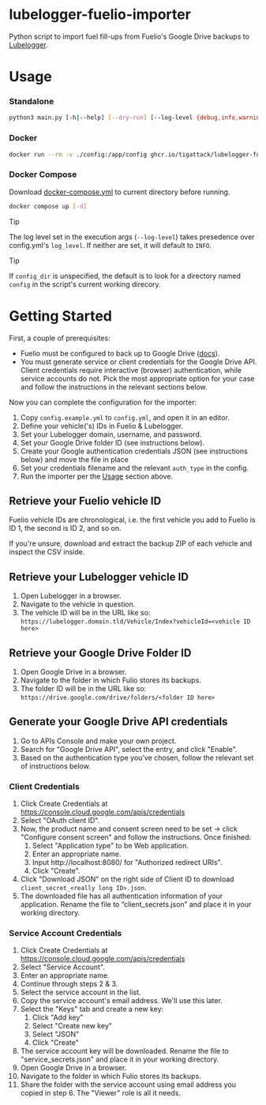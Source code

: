 # lubelogger-fuelio-importer

Python script to import fuel fill-ups from Fuelio's Google Drive backups to [Lubelogger](https://github.com/hargata/lubelog).

# Usage

### Standalone

```sh
python3 main.py [-h|--help] [--dry-run] [--log-level {debug,info,warning,error,critical}] [config_dir]
```

### Docker

```sh
docker run --rm -v ./config:/app/config ghcr.io/tigattack/lubelogger-fuelio-importer:latest [--dry-run]
```

### Docker Compose

Download [docker-compose.yml]() to current directory before running.

```sh
docker compose up [-d]
```

> [!TIP]
> The log level set in the execution args (`--log-level`) takes presedence over config.yml's `log_level`. If neither are set, it will default to `INFO`.

> [!TIP]
> If `config_dir` is unspecified, the default is to look for a directory named `config` in the script's current working direcory.

# Getting Started

First, a couple of prerequisites:

* Fuelio must be configured to back up to Google Drive ([docs](https://www.fuel.io/faq_backup_help.html)).
* You must generate service or client credentials for the Google Drive API. Client credentials require interactive (browser) authentication, while service accounts do not. Pick the most appropriate option for your case and follow the instructions in the relevant sections below.

Now you can complete the configuration for the importer:

1. Copy `config.example.yml` to `config.yml`, and open it in an editor.
2. Define your vehicle('s) IDs in Fuelio & Lubelogger.
3. Set your Lubelogger domain, username, and password.
4. Set your Google Drive folder ID (see instructions below).
5. Create your Google authentication credentials JSON (see instructions below) and move the file in place
6. Set your credentials filename and the relevant `auth_type` in the config.
7. Run the importer per the [Usage](#usage) section above.

## Retrieve your Fuelio vehicle ID

Fuelio vehicle IDs are chronological, i.e. the first vehicle you add to Fuelio is ID 1, the second is ID 2, and so on.

If you're unsure, download and extract the backup ZIP of each vehicle and inspect the CSV inside.

## Retrieve your Lubelogger vehicle ID

1. Open Lubelogger in a browser.
2. Navigate to the vehicle in question.
3. The vehicle ID will be in the URL like so: `https://lubelogger.domain.tld/Vehicle/Index?vehicleId=<vehicle ID here>`

## Retrieve your Google Drive Folder ID

1. Open Google Drive in a browser.
2. Navigate to the folder in which Fulio stores its backups.
3. The folder ID will be in the URL like so: `https://drive.google.com/drive/folders/<folder ID here>`

## Generate your Google Drive API credentials

1. Go to APIs Console and make your own project.
2. Search for "Google Drive API", select the entry, and click "Enable".
3. Based on the authentication type you've chosen, follow the relevant set of instructions below.

### Client Credentials

1. Click Create Credentials at https://console.cloud.google.com/apis/credentials
2. Select "OAuth client ID".
3. Now, the product name and consent screen need to be set -> click "Configure consent screen" and follow the instructions. Once finished:
    1. Select "Application type" to be Web application.
    2. Enter an appropriate name.
    3. Input http://localhost:8080/ for "Authorized redirect URIs".
    4. Click "Create".
4. Click "Download JSON" on the right side of Client ID to download `client_secret_<really long ID>.json`.
5. The downloaded file has all authentication information of your application. Rename the file to “client_secrets.json” and place it in your working directory.

### Service Account Credentials

1. Click Create Credentials at https://console.cloud.google.com/apis/credentials
2. Select "Service Account".
3. Enter an appropriate name.
4. Continue through steps 2 & 3.
5. Select the service account in the list.
6. Copy the service account's email address. We'll use this later.
7. Select the "Keys" tab and create a new key:
    1. Click "Add key"
    2. Select "Create new key"
    3. Select "JSON"
    4. Click "Create"
8. The service account key will be downloaded. Rename the file to "service_secrets.json"  and place it in your working directory.
9. Open Google Drive in a browser.
10. Navigate to the folder in which Fulio stores its backups.
11. Share the folder with the service account using email address you copied in step 6. The "Viewer" role is all it needs.
